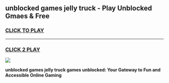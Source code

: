 
## unblocked games jelly truck - Play Unblocked Gmaes & Free
<h3>
<a href="https://news.freeplayer.one?title=unblocked_games_jelly_truck&ref=23F">CLICK TO PLAY</a></h3>
<hr>

<h3>
<a href="https://news.freeplayer.one?title=unblocked_games_jelly_truck&ref=23F">CLICK 2 PLAY</a>
  
</h3>

<a href="https://news.freeplayer.one?title=unblocked_games_jelly_truck&ref=23F/"><img src="https://clearcache.store/games.png"></a>


**unblocked games jelly truck games unblocked: Your Gateway to Fun and Accessible Online Gaming**
